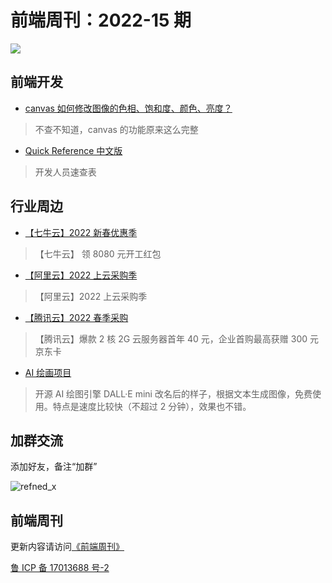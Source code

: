 # 前端周刊：2022-15 期

[![](https://frontend-weekly.com/img/bing/20220809.jpg?imageMogr2/thumbnail/960x)](https://cn.bing.com/search?q=洛斯马诺斯岩画)

## 前端开发

- [canvas 如何修改图像的色相、饱和度、颜色、亮度？](https://stackoverflow.com/questions/40353049/how-can-i-adjust-the-huse-saturation-and-lightness-of-in-image-in-html5-canvas)

> 不查不知道，canvas 的功能原来这么完整

- [Quick Reference 中文版](https://wangchujiang.com/reference/)

> 开发人员速查表

## 行业周边

- [【七牛云】2022 新春优惠季](https://s.qiniu.com/mIzQNn)

> 【七牛云】 领 8080 元开工红包

- [【阿里云】2022 上云采购季](https://www.aliyun.com/minisite/goods?taskPkg=2022cgj&pkgSid=290788&userCode=y31qmczl)

> 【阿里云】2022 上云采购季

- [【腾讯云】2022 春季采购](https://curl.qcloud.com/qBTP1dai)

> 【腾讯云】爆款 2 核 2G 云服务器首年 40 元，企业首购最高获赠 300 元京东卡

- [AI 绘画项目](https://www.craiyon.com/)

> 开源 AI 绘图引擎 DALL·E mini 改名后的样子，根据文本生成图像，免费使用。特点是速度比较快（不超过 2 分钟），效果也不错。

## 加群交流

添加好友，备注“加群”

![refned_x](https://frontend-weekly.com/img/a/refined-x.jpg)

## 前端周刊

更新内容请访问[《前端周刊》](https://frontend-weekly.com/)

[鲁 ICP 备 17013688 号-2](https://beian.miit.gov.cn/)
